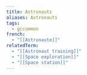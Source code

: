 ```yaml
---
title: Astronauts
aliases: Astronauts
tags:
  - gccommon
french:
  - "[[Astronaute]]"
relatedTerm:
  - "[[Astronaut training]]"
  - "[[Space exploration]]"
  - "[[Space station]]"
---
```

